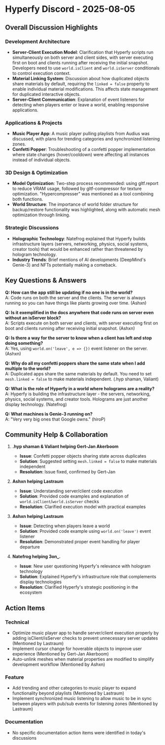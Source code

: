 # Hyperfy Discord - 2025-08-05

## Overall Discussion Highlights

### Development Architecture
- **Server-Client Execution Model**: Clarification that Hyperfy scripts run simultaneously on both server and client sides, with server executing first on boot and clients running after receiving the initial snapshot. Developers need to use `world.isClient` and `world.isServer` conditionals to control execution context.
- **Material Linking System**: Discussion about how duplicated objects share materials by default, requiring the `linked = false` property to enable individual material modifications. This affects state management for duplicated interactive objects.
- **Server-Client Communication**: Explanation of event listeners for detecting when players enter or leave a world, enabling responsive applications.

### Applications & Projects
- **Music Player App**: A music player pulling playlists from Audius was discussed, with plans for trending categories and synchronized listening zones.
- **Confetti Popper**: Troubleshooting of a confetti popper implementation where state changes (hover/cooldown) were affecting all instances instead of individual objects.

### 3D Design & Optimization
- **Model Optimization**: Two-step process recommended: using gltf.report to reduce VRAM usage, followed by gltf-compressor for texture optimization. "Hypercompresser" was mentioned as a tool combining both functions.
- **World Structure**: The importance of world folder structure for backup/restore functionality was highlighted, along with automatic mesh optimization through linking.

### Strategic Discussions
- **Holographic Technology**: Natefrog explained that Hyperfy builds infrastructure layers (servers, networking, physics, social systems, creator tools) that would be enhanced rather than threatened by hologram technology.
- **Industry Trends**: Brief mentions of AI developments (DeepMind's Genie-3) and NFTs potentially making a comeback.

## Key Questions & Answers

**Q: How can the app still be updating if no one is in the world?**  
A: Code runs on both the server and the clients. The server is always running so you can have things like plants growing over time. (Ashxn)

**Q: Is it exemplified in the docs anywhere that code runs on server even without an isServer block?**  
A: Scripts execute on both server and clients, with server executing first on boot and clients running after receiving initial snapshot. (Ashxn)

**Q: Is there a way for the server to know when a client has left and stop doing something?**  
A: Yes, using `world.on('leave', e => {})` event listener on the server. (Ashxn)

**Q: Why do all my confetti poppers share the same state when I add multiple to the world?**  
A: Duplicated apps share the same materials by default. You need to set `mesh.linked = false` to make materials independent. (.hyp shaman, Valiant)

**Q: What is the role of Hyperfy in a world where holograms are a reality?**  
A: Hyperfy is building the infrastructure layer - the servers, networking, physics, social systems, and creator tools. Holograms are just another display technology. (Natefrog)

**Q: What machines is Genie-3 running on?**  
A: "Very very big ones that Google owns." (hiroP)

## Community Help & Collaboration

1. **.hyp shaman & Valiant helping Gert-Jan Akerboom**
   - **Issue**: Confetti popper objects sharing state across duplicates
   - **Solution**: Suggested setting `mesh.linked = false` to make materials independent
   - **Resolution**: Issue fixed, confirmed by Gert-Jan

2. **Ashxn helping Lastraum**
   - **Issue**: Understanding server/client code execution
   - **Solution**: Provided code examples and explanation of `world.isClient`/`world.isServer` checks
   - **Resolution**: Clarified execution model with practical examples

3. **Ashxn helping Lastraum**
   - **Issue**: Detecting when players leave a world
   - **Solution**: Provided code example using `world.on('leave')` event listener
   - **Resolution**: Demonstrated proper event handling for player departure

4. **Natefrog helping 3on_.**
   - **Issue**: New user questioning Hyperfy's relevance with hologram technology
   - **Solution**: Explained Hyperfy's infrastructure role that complements display technologies
   - **Resolution**: Clarified Hyperfy's strategic positioning in the ecosystem

## Action Items

### Technical
- Optimize music player app to handle server/client execution properly by adding isClient/isServer checks to prevent unnecessary server updates (Mentioned by Lastraum)
- Implement cursor change for hoverable objects to improve user experience (Mentioned by Gert-Jan Akerboom)
- Auto-unlink meshes when material properties are modified to simplify development workflow (Mentioned by Ashxn)

### Feature
- Add trending and other categories to music player to expand functionality beyond playlists (Mentioned by Lastraum)
- Implement synchronized music listening to allow music to be in sync between players with pub/sub events for listening zones (Mentioned by Lastraum)

### Documentation
- No specific documentation action items were identified in today's discussions